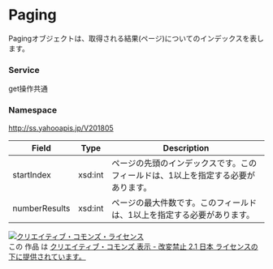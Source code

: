 # Paging
Pagingオブジェクトは、取得される結果(ページ)についてのインデックスを表します。
### Service
get操作共通
### Namespace
http://ss.yahooapis.jp/V201805

| Field | Type | Description |
|---|---|---|
| startIndex | xsd:int | ページの先頭のインデックスです。このフィールドは、1以上を指定する必要があります。 |
| numberResults | xsd:int | ページの最大件数です。このフィールドは、1以上を指定する必要があります。 |

<a rel="license" href="http://creativecommons.org/licenses/by-nd/2.1/jp/"><img alt="クリエイティブ・コモンズ・ライセンス" style="border-width:0" src="https://i.creativecommons.org/l/by-nd/2.1/jp/88x31.png" /></a><br />この 作品 は <a rel="license" href="http://creativecommons.org/licenses/by-nd/2.1/jp/">クリエイティブ・コモンズ 表示 - 改変禁止 2.1 日本 ライセンスの下に提供されています。</a>
